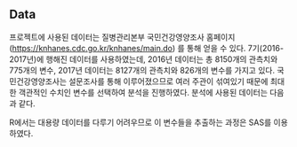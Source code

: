 ## Data

프로젝트에 사용된 데이터는 질병관리본부 국민건강영양조사 홈페이지(https://knhanes.cdc.go.kr/knhanes/main.do) 를 통해 얻을 수 있다.
7기(2016-2017년)에 행해진 데이터를 사용하였는데,
2016년 데이터는 총 8150개의 관측치와 775개의 변수, 2017년 데이터는 8127개의 관측치와 826개의 변수를 가지고 있다. 
국민건강영양조사는 설문조사를 통해 이루어졌으므로 여러 주관이 섞여있기 때문에 최대한 객관적인 수치인 변수를 선택하여 분석을 진행하였다.
분석에 사용된 데이터는 다음과 같다.


R에서는 대용량 데이터를 다루기 어려우므로 이 변수들을 추출하는 과정은 SAS를 이용하였다.
